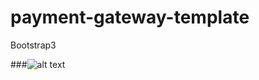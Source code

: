 # payment-gateway-template

Bootstrap3


###![alt text](https://in.pinterest.com/cff7abcc-c261-4f69-b6cf-1b6a67a02dc7)
